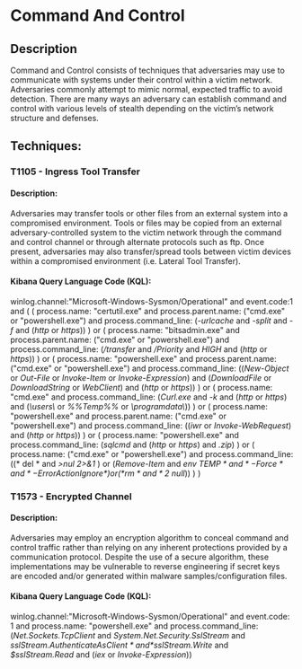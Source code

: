 # Command And Control

## Description

Command and Control consists of techniques that adversaries may use to communicate with systems under their control within a victim network. Adversaries commonly attempt to mimic normal, expected traffic to avoid detection. There are many ways an adversary can establish command and control with various levels of stealth depending on the victim’s network structure and defenses.

## Techniques:
### T1105 - Ingress Tool Transfer
#### Description:

Adversaries may transfer tools or other files from an external system into a compromised environment. Tools or files may be copied from an external adversary-controlled system to the victim network through the command and control channel or through alternate protocols such as ftp. Once present, adversaries may also transfer/spread tools between victim devices within a compromised environment (i.e. Lateral Tool Transfer).

#### Kibana Query Language Code (KQL):

winlog.channel:"Microsoft-Windows-Sysmon/Operational"
and event.code:1
and (
    (
        process.name: "certutil.exe"
        and process.parent.name: ("cmd.exe" or "powershell.exe")
        and process.command_line: (*-urlcache* and *-split* and *-f* and (*http* or *https*))
    )
    or
    (
        process.name: "bitsadmin.exe"
        and process.parent.name: ("cmd.exe" or "powershell.exe")
        and process.command_line: (*/transfer* and */Priority* and *HIGH* and (*http* or *https*))
    )
    or
    (
        process.name: "powershell.exe"
        and process.parent.name: ("cmd.exe" or "powershell.exe")
        and process.command_line: ((*New-Object* or *Out-File* or *Invoke-Item* or *Invoke-Expression*) and (*DownloadFile* or *DownloadString* or *WebClient*) and (*http* or *https*))
    )
    or
    (
        process.name: "cmd.exe"
        and process.command_line: (*Curl.exe* and *-k* and (*http* or *https*) and (*\\users\\* or *%%Temp%%* or *\\programdata\\*))
    )
    or
    (
        process.name: "powershell.exe"
        and process.parent.name: ("cmd.exe" or "powershell.exe")
        and process.command_line: ((*iwr* or *Invoke-WebRequest*) and (*http* or *https*))
    )
    or
    (
        process.name: "powershell.exe"
        and process.command_line: (*sqlcmd* and (*http* or *https*) and *.zip*)
    )
    or
    (
        process.name: ("cmd.exe" or "powershell.exe")
        and process.command_line: ((* del * and *\>nul 2\>&1* ) or (*Remove-Item* and *$env\:TEMP* and *-Force* and *-ErrorAction Ignore*) or (*rm* and *2\>$null*))
    )
)

### T1573 - Encrypted Channel
#### Description:

Adversaries may employ an encryption algorithm to conceal command and control traffic rather than relying on any inherent protections provided by a communication protocol. Despite the use of a secure algorithm, these implementations may be vulnerable to reverse engineering if secret keys are encoded and/or generated within malware samples/configuration files.

#### Kibana Query Language Code (KQL):

winlog.channel:"Microsoft-Windows-Sysmon/Operational"
and event.code: 1
and process.name: "powershell.exe"
and process.command_line: (*Net.Sockets.TcpClient* and *System.Net.Security.SslStream* and *$sslStream.AuthenticateAsClient* and *$sslStream.Write* and *$sslStream.Read* and (*iex* or *Invoke-Expression*))
